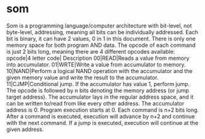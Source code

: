 # som

Som is a programming language/computer architecture with bit-level, not byte-level, addressing, meaning all bits can be individually addressed. Each bit is binary, it can have 2 values, 0 in 1 in this document. There is only one memory space for both program AND data. The opcode of each command is just 2 bits long, meaning there are 4 different opcodes available:
opcode|4 letter code| Description
00|READ|Reads a value from memory into accumulator.
01|WRTE|Write a value from accumulator to memory.
10|NAND|Perform a logical NAND operation with the accumulator and the given memory value and write the result to the accumulator.
11|CJMP|Conditional jump. If the accumulator has value 1, perform jump.
The opcode is followed by n bits denoting the memory address (or jump target address). The accumulator lays in the regular address space, and it can be written to/read from like every other address. The accumulator address is 0.
Program execution starts at 0. Each command is n+2 bits long. After a command is executed, execution will advance by n+2 and continue with the next command. If a jump is executed, execution will continue at the given address.